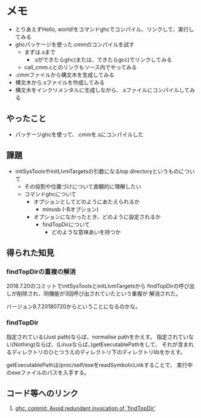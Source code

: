 メモ
====

* とりあえずHello, world!をコマンドghcでコンパイル、リンクして、実行してみる
* ghcパッケージを使った.cmmのコンパイルを試す
	+ まずは.sまで
		- .sができたらghc(または、できたらgcc)でリンクしてみる
	+ call\_cmm.cとのリンクもソース内でやってみる
* .cmmファイルから構文木を生成してみる
* 構文木から.sファイルを作成してみる
* 構文木をインクリメンタルに生成しながら、.sファイルにコンパイルしてみる

やったこと
----------

* パッケージghcを使って、.cmmを.sにコンパイルした

課題
----

* initSysToolsやinitLlvmTargetsの引数になるtop directoryというものについて
	+ その役割や位置づけについて直観的に理解したい
	+ コマンドghcについて
		- オプションとしてどのようにあたえられるか
			* minusb (-Bオプション)
		- オプションになかったとき、どのように設定されるか
			* findTopDirについて
				+ どのような意味あいを持つか

得られた知見
------------

### findTopDirの重複の解消

2018.7.20のコミットでinitSysToolsとinitLlvmTargetsから
findTopDirの呼び出しが削除され、同機能が3回呼び出されていたという重複が
解消された。

バージョン8.7.20180720からということになるのかな。

### findTopDir

指定されている(Just path)ならば、normalise pathをかえす。
指定されていない(Nothing)ならば、(Linuxならば、)getExecutablePathをして、
それが含まれるディレクトリのひとつうえのディレクトリ下のディレクトリlibをかえす。

getExecutablePathは/proc/self/exeをreadSymbolicLinkすることで、
実行中のexeファイルのパスを入手する。

コード等へのリンク
------------------

1. [ghc: commit: Avoid redundant invocation of `findTopDir'](
https://github.com/ghc/ghc/commit/f64f06bebddd1dbfc6568f36fa1f91f758fa22f1)
